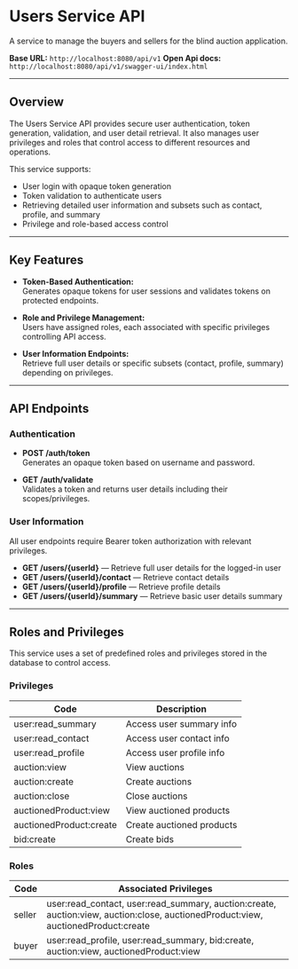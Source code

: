 # Users Service API

A service to manage the buyers and sellers for the blind auction application. 

**Base URL:** `http://localhost:8080/api/v1`
**Open Api docs:** `http://localhost:8080/api/v1/swagger-ui/index.html`

---

## Overview

The Users Service API provides secure user authentication, token generation, validation, and user detail retrieval. It also manages user privileges and roles that control access to different resources and operations.

This service supports:

- User login with opaque token generation
- Token validation to authenticate users
- Retrieving detailed user information and subsets such as contact, profile, and summary
- Privilege and role-based access control

---

## Key Features

- **Token-Based Authentication:**  
  Generates opaque tokens for user sessions and validates tokens on protected endpoints.

- **Role and Privilege Management:**  
  Users have assigned roles, each associated with specific privileges controlling API access.

- **User Information Endpoints:**  
  Retrieve full user details or specific subsets (contact, profile, summary) depending on privileges.

---

## API Endpoints

### Authentication

- **POST /auth/token**  
  Generates an opaque token based on username and password.

- **GET /auth/validate**  
  Validates a token and returns user details including their scopes/privileges.

### User Information

All user endpoints require Bearer token authorization with relevant privileges.

- **GET /users/{userId}** — Retrieve full user details for the logged-in user 
- **GET /users/{userId}/contact** — Retrieve contact details  
- **GET /users/{userId}/profile** — Retrieve profile details  
- **GET /users/{userId}/summary** — Retrieve basic user details summary  

---

## Roles and Privileges

This service uses a set of predefined roles and privileges stored in the database to control access.

### Privileges

| Code                   | Description                  |
|------------------------|------------------------------|
| user:read_summary      | Access user summary info      |
| user:read_contact      | Access user contact info      |
| user:read_profile      | Access user profile info      |
| auction:view           | View auctions                |
| auction:create         | Create auctions             |
| auction:close          | Close auctions              |
| auctionedProduct:view  | View auctioned products      |
| auctionedProduct:create| Create auctioned products    |
| bid:create             | Create bids                  |

### Roles

| Code   | Associated Privileges                                           |
|--------|----------------------------------------------------------------|
| seller | user:read_contact, user:read_summary, auction:create, auction:view, auction:close, auctionedProduct:view, auctionedProduct:create |
| buyer  | user:read_profile, user:read_summary, bid:create, auction:view, auctionedProduct:view |


